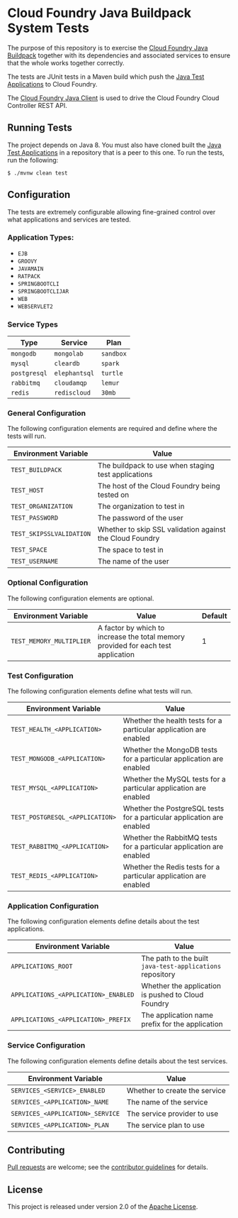 # Cloud Foundry Java Buildpack System Tests

The purpose of this repository is to exercise the [Cloud Foundry Java Buildpack][b] together with its dependencies and associated services to ensure that the whole works together correctly.

The tests are JUnit tests in a Maven build which push the [Java Test Applications][a] to Cloud Foundry.

The [Cloud Foundry Java Client][c] is used to drive the Cloud Foundry Cloud Controller REST API.

## Running Tests
The project depends on Java 8.  You must also have cloned built the [Java Test Applications][a] in a repository that is a peer to this one.  To run the tests, run the following:

```shell
$ ./mvnw clean test
```

## Configuration
The tests are extremely configurable allowing fine-grained control over what applications and services are tested.

### Application Types:
* `EJB`
* `GROOVY`
* `JAVAMAIN`
* `RATPACK`
* `SPRINGBOOTCLI`
* `SPRINGBOOTCLIJAR`
* `WEB`
* `WEBSERVLET2`

### Service Types

| Type | Service | Plan
| ---- | ------- | ----
| `mongodb` | `mongolab` | `sandbox`
| `mysql` | `cleardb` | `spark`
| `postgresql` | `elephantsql` | `turtle`
| `rabbitmq` | `cloudamqp` | `lemur`
| `redis` | `rediscloud` | `30mb`

### General Configuration
The following configuration elements are required and define where the tests will run.

| Environment Variable | Value
| -------------------- | -----
| `TEST_BUILDPACK` | The buildpack to use when staging test applications
| `TEST_HOST` | The host of the Cloud Foundry being tested on
| `TEST_ORGANIZATION` | The organization to test in
| `TEST_PASSWORD` | The password of the user
| `TEST_SKIPSSLVALIDATION` | Whether to skip SSL validation against the Cloud Foundry
| `TEST_SPACE` | The space to test in
| `TEST_USERNAME` | The name of the user

### Optional Configuration
The following configuration elements are optional.

| Environment Variable | Value | Default
| -------------------- | ----- | -------
| `TEST_MEMORY_MULTIPLIER` | A factor by which to increase the total memory provided for each test application | 1

### Test Configuration
The following configuration elements define what tests will run.

| Environment Variable | Value
| -------------------- | -----
| `TEST_HEALTH_<APPLICATION>` | Whether the health tests for a particular application are enabled
| `TEST_MONGODB_<APPLICATION>` | Whether the MongoDB tests for a particular application are enabled
| `TEST_MYSQL_<APPLICATION>` | Whether the MySQL tests for a particular application are enabled
| `TEST_POSTGRESQL_<APPLICATION>` | Whether the PostgreSQL tests for a particular application are enabled
| `TEST_RABBITMQ_<APPLICATION>` | Whether the RabbitMQ tests for a particular application are enabled
| `TEST_REDIS_<APPLICATION>` | Whether the Redis tests for a particular application are enabled

### Application Configuration
The following configuration elements define details about the test applications.

| Environment Variable | Value
| -------------------- | -----
| `APPLICATIONS_ROOT` | The path to the built `java-test-applications` repository
| `APPLICATIONS_<APPLICATION>_ENABLED` | Whether the application is pushed to Cloud Foundry
| `APPLICATIONS_<APPLICATION>_PREFIX` | The application name prefix for the application


### Service Configuration
The following configuration elements define details about the test services.

| Environment Variable | Value
| -------------------- | -----
| `SERVICES_<SERVICE>_ENABLED` | Whether to create the service
| `SERVICES_<APPLICATION>_NAME` | The name of the service
| `SERVICES_<APPLICATION>_SERVICE` | The service provider to use
| `SERVICES_<APPLICATION>_PLAN` | The service plan to use

## Contributing
[Pull requests][p] are welcome; see the [contributor guidelines][g] for details.

## License
This project is released under version 2.0 of the [Apache License][l].


[a]: https://github.com/cloudfoundry/java-test-applications
[b]: https://github.com/cloudfoundry/java-buildpack
[c]: https://github.com/cloudfoundry/cf-java-client
[g]: CONTRIBUTING.md
[l]: http://www.apache.org/licenses/LICENSE-2.0
[p]: http://help.github.com/send-pull-requests
